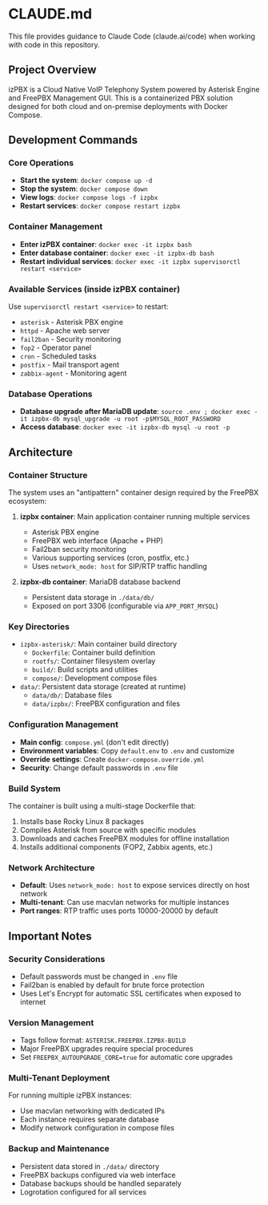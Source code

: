 # CLAUDE.md

This file provides guidance to Claude Code (claude.ai/code) when working with code in this repository.

## Project Overview

izPBX is a Cloud Native VoIP Telephony System powered by Asterisk Engine and FreePBX Management GUI. This is a containerized PBX solution designed for both cloud and on-premise deployments with Docker Compose.

## Development Commands

### Core Operations
- **Start the system**: `docker compose up -d`
- **Stop the system**: `docker compose down`
- **View logs**: `docker compose logs -f izpbx`
- **Restart services**: `docker compose restart izpbx`

### Container Management
- **Enter izPBX container**: `docker exec -it izpbx bash`
- **Enter database container**: `docker exec -it izpbx-db bash`
- **Restart individual services**: `docker exec -it izpbx supervisorctl restart <service>`

### Available Services (inside izPBX container)
Use `supervisorctl restart <service>` to restart:
- `asterisk` - Asterisk PBX engine
- `httpd` - Apache web server
- `fail2ban` - Security monitoring
- `fop2` - Operator panel
- `cron` - Scheduled tasks
- `postfix` - Mail transport agent
- `zabbix-agent` - Monitoring agent

### Database Operations
- **Database upgrade after MariaDB update**: `source .env ; docker exec -it izpbx-db mysql_upgrade -u root -p$MYSQL_ROOT_PASSWORD`
- **Access database**: `docker exec -it izpbx-db mysql -u root -p`

## Architecture

### Container Structure
The system uses an "antipattern" container design required by the FreePBX ecosystem:

1. **izpbx container**: Main application container running multiple services
   - Asterisk PBX engine
   - FreePBX web interface (Apache + PHP)
   - Fail2ban security monitoring
   - Various supporting services (cron, postfix, etc.)
   - Uses `network_mode: host` for SIP/RTP traffic handling

2. **izpbx-db container**: MariaDB database backend
   - Persistent data storage in `./data/db/`
   - Exposed on port 3306 (configurable via `APP_PORT_MYSQL`)

### Key Directories
- `izpbx-asterisk/`: Main container build directory
  - `Dockerfile`: Container build definition
  - `rootfs/`: Container filesystem overlay
  - `build/`: Build scripts and utilities
  - `compose/`: Development compose files
- `data/`: Persistent data storage (created at runtime)
  - `data/db/`: Database files
  - `data/izpbx/`: FreePBX configuration and files

### Configuration Management
- **Main config**: `compose.yml` (don't edit directly)
- **Environment variables**: Copy `default.env` to `.env` and customize
- **Override settings**: Create `docker-compose.override.yml`
- **Security**: Change default passwords in `.env` file

### Build System
The container is built using a multi-stage Dockerfile that:
1. Installs base Rocky Linux 8 packages
2. Compiles Asterisk from source with specific modules
3. Downloads and caches FreePBX modules for offline installation
4. Installs additional components (FOP2, Zabbix agents, etc.)

### Network Architecture
- **Default**: Uses `network_mode: host` to expose services directly on host network
- **Multi-tenant**: Can use macvlan networks for multiple instances
- **Port ranges**: RTP traffic uses ports 10000-20000 by default

## Important Notes

### Security Considerations
- Default passwords must be changed in `.env` file
- Fail2ban is enabled by default for brute force protection
- Uses Let's Encrypt for automatic SSL certificates when exposed to internet

### Version Management
- Tags follow format: `ASTERISK.FREEPBX.IZPBX-BUILD`
- Major FreePBX upgrades require special procedures
- Set `FREEPBX_AUTOUPGRADE_CORE=true` for automatic core upgrades

### Multi-Tenant Deployment
For running multiple izPBX instances:
- Use macvlan networking with dedicated IPs
- Each instance requires separate database
- Modify network configuration in compose files

### Backup and Maintenance
- Persistent data stored in `./data/` directory
- FreePBX backups configured via web interface
- Database backups should be handled separately
- Logrotation configured for all services